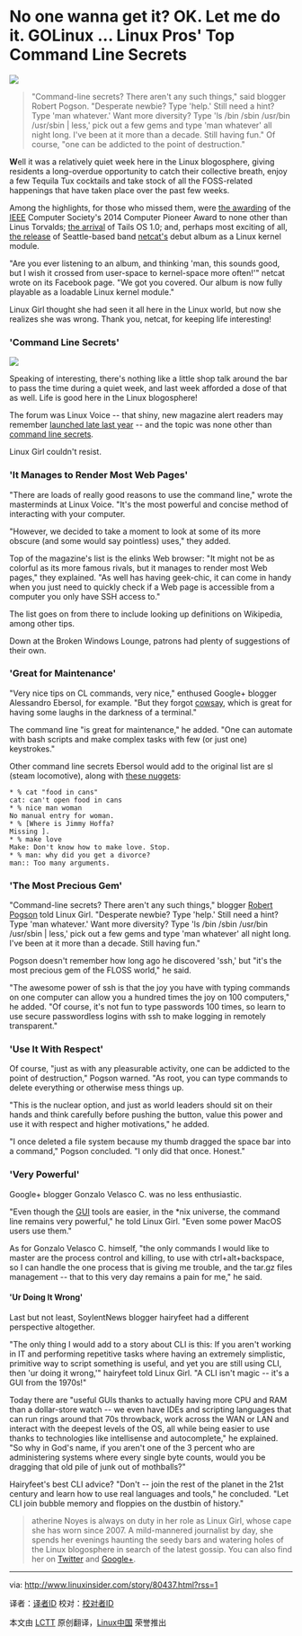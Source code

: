 No one wanna get it? OK. Let me do it. GOLinux ...
Linux Pros' Top Command Line Secrets
================================================================================
![](http://www.linuxinsider.com/images/rw509807/command-line.jpg)

> "Command-line secrets? There aren't any such things," said blogger Robert Pogson. "Desperate newbie? Type 'help.' Still need a hint? Type 'man whatever.' Want more diversity? Type 'ls /bin /sbin /usr/bin /usr/sbin | less,' pick out a few gems and type 'man whatever' all night long. I've been at it more than a decade. Still having fun." Of course, "one can be addicted to the point of destruction."

**W**ell it was a relatively quiet week here in the Linux blogosphere, giving residents a long-overdue opportunity to catch their collective breath, enjoy a few Tequila Tux cocktails and take stock of all the FOSS-related happenings that have taken place over the past few weeks.

Among the highlights, for those who missed them, were [the awarding][1] of the [IEEE][2] Computer Society's 2014 Computer Pioneer Award to none other than Linus Torvalds; [the arrival][3] of Tails OS 1.0; and, perhaps most exciting of all, [the release][4] of Seattle-based band [netcat's][5] debut album as a Linux kernel module.

"Are you ever listening to an album, and thinking 'man, this sounds good, but I wish it crossed from user-space to kernel-space more often!'" netcat wrote on its Facebook page. "We got you covered. Our album is now fully playable as a loadable Linux kernel module."

Linux Girl thought she had seen it all here in the Linux world, but now she realizes she was wrong. Thank you, netcat, for keeping life interesting!

### 'Command Line Secrets'  ###

![](http://www.linuxinsider.com/images/article_images/linuxgirl_bg_pinkswirl_150x245.jpg)

Speaking of interesting, there's nothing like a little shop talk around the bar to pass the time during a quiet week, and last week afforded a dose of that as well. Life is good here in the Linux blogosphere!

The forum was Linux Voice -- that shiny, new magazine alert readers may remember [launched late last year][6] -- and the topic was none other than [command line secrets][7].

Linux Girl couldn't resist.

### 'It Manages to Render Most Web Pages'  ###

"There are loads of really good reasons to use the command line," wrote the masterminds at Linux Voice. "It's the most powerful and concise method of interacting with your computer.

"However, we decided to take a moment to look at some of its more obscure (and some would say pointless) uses," they added.

Top of the magazine's list is the elinks Web browser: "It might not be as colorful as its more famous rivals, but it manages to render most Web pages," they explained. "As well has having geek-chic, it can come in handy when you just need to quickly check if a Web page is accessible from a computer you only have SSH access to."

The list goes on from there to include looking up definitions on Wikipedia, among other tips.

Down at the Broken Windows Lounge, patrons had plenty of suggestions of their own.

### 'Great for Maintenance'  ###

"Very nice tips on CL commands, very nice," enthused Google+ blogger Alessandro Ebersol, for example. "But they forgot [cowsay][8], which is great for having some laughs in the darkness of a terminal."

The command line "is great for maintenance," he added. "One can automate with bash scripts and make complex tasks with few (or just one) keystrokes."

Other command line secrets Ebersol would add to the original list are sl (steam locomotive), along with [these nuggets][9]:

    * % cat "food in cans"
    cat: can't open food in cans
    * % nice man woman
    No manual entry for woman.
    * % [Where is Jimmy Hoffa?
    Missing ].
    * % make love
    Make: Don't know how to make love. Stop.
    * % man: why did you get a divorce?
    man:: Too many arguments.

### 'The Most Precious Gem'  ###

"Command-line secrets? There aren't any such things," blogger [Robert Pogson][10] told Linux Girl. "Desperate newbie? Type 'help.' Still need a hint? Type 'man whatever.' Want more diversity? Type 'ls /bin /sbin /usr/bin /usr/sbin | less,' pick out a few gems and type 'man whatever' all night long. I've been at it more than a decade. Still having fun."

Pogson doesn't remember how long ago he discovered 'ssh,' but "it's the most precious gem of the FLOSS world," he said.

"The awesome power of ssh is that the joy you have with typing commands on one computer can allow you a hundred times the joy on 100 computers," he added. "Of course, it's not fun to type passwords 100 times, so learn to use secure passwordless logins with ssh to make logging in remotely transparent."

### 'Use It With Respect'  ###

Of course, "just as with any pleasurable activity, one can be addicted to the point of destruction," Pogson warned. "As root, you can type commands to delete everything or otherwise mess things up.

"This is the nuclear option, and just as world leaders should sit on their hands and think carefully before pushing the button, value this power and use it with respect and higher motivations," he added.

"I once deleted a file system because my thumb dragged the space bar into a command," Pogson concluded. "I only did that once. Honest."

### 'Very Powerful'  ###

Google+ blogger Gonzalo Velasco C. was no less enthusiastic.

"Even though the [GUI][11] tools are easier, in the *nix universe, the command line remains very powerful," he told Linux Girl. "Even some power MacOS users use them."

As for Gonzalo Velasco C. himself, "the only commands I would like to master are the process control and killing, to use with ctrl+alt+backspace, so I can handle the one process that is giving me trouble, and the tar.gz files management -- that to this very day remains a pain for me," he said.

#### 'Ur Doing It Wrong' ####

Last but not least, SoylentNews blogger hairyfeet had a different perspective altogether.

"The only thing I would add to a story about CLI is this: If you aren't working in IT and performing repetitive tasks where having an extremely simplistic, primitive way to script something is useful, and yet you are still using CLI, then 'ur doing it wrong,'" hairyfeet told Linux Girl. "A CLI isn't magic -- it's a GUI from the 1970s!"

Today there are "useful GUIs thanks to actually having more CPU and RAM than a dollar-store watch -- we even have IDEs and scripting languages that can run rings around that 70s throwback, work across the WAN or LAN and interact with the deepest levels of the OS, all while being easier to use thanks to technologies like intellisense and autocomplete," he explained. "So why in God's name, if you aren't one of the 3 percent who are administering systems where every single byte counts, would you be dragging that old pile of junk out of mothballs?"

Hairyfeet's best CLI advice? "Don't -- join the rest of the planet in the 21st century and learn how to use real languages and tools," he concluded. "Let CLI join bubble memory and floppies on the dustbin of history."

> atherine Noyes is always on duty in her role as Linux Girl, whose cape she has worn since 2007. A mild-mannered journalist by day, she spends her evenings haunting the seedy bars and watering holes of the Linux blogosphere in search of the latest gossip. You can also find her on [Twitter][12] and [Google+][13].

--------------------------------------------------------------------------------

via: http://www.linuxinsider.com/story/80437.html?rss=1

译者：[译者ID](https://github.com/译者ID) 校对：[校对者ID](https://github.com/校对者ID)

本文由 [LCTT](https://github.com/LCTT/TranslateProject) 原创翻译，[Linux中国](http://linux.cn/) 荣誉推出

[1]:http://www.computer.org/portal/web/pressroom/Linus-Torvalds-Named-Recipient-of-the-2014-IEEE-Computer-Society-Computer-Pioneer-Award
[2]:http://www.ieee.org/
[3]:http://www.linuxinsider.com/story/80386.html
[4]:https://www.facebook.com/netcatband/posts/755205877853161?stream_ref=10
[5]:http://www.netcat.co/
[6]:http://www.linuxinsider.com/story/79448.html
[7]:http://www.linuxvoice.com/commandline-secrets/
[8]:http://en.wikipedia.org/wiki/Cowsay
[9]:https://www.linux.com/community/blogs/133-general-linux/10408
[10]:http://mrpogson.com/
[11]:http://en.wikipedia.org/wiki/GUI
[12]:http://twitter.com/noyesk
[13]:https://plus.google.com/+KatherineNoyes?rel=author
